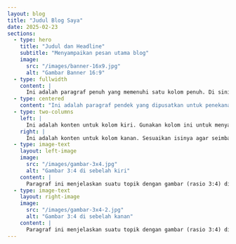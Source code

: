 ```yaml
---
layout: blog
title: "Judul Blog Saya"
date: 2025-02-23
sections:
  - type: hero
    title: "Judul dan Headline"
    subtitle: "Menyampaikan pesan utama blog"
    image:
      src: "/images/banner-16x9.jpg"
      alt: "Gambar Banner 16:9"
  - type: fullwidth
    content: |
      Ini adalah paragraf penuh yang memenuhi satu kolom penuh. Di sini kamu dapat menuliskan cerita atau penjelasan lengkap mengenai topik utama blog.
  - type: centered
    content: "Ini adalah paragraf pendek yang dipusatkan untuk penekanan informasi penting."
  - type: two-columns
    left: |
      Ini adalah konten untuk kolom kiri. Gunakan kolom ini untuk menyampaikan informasi tambahan atau pendukung.
    right: |
      Ini adalah konten untuk kolom kanan. Sesuaikan isinya agar seimbang dengan kolom kiri.
  - type: image-text
    layout: left-image
    image:
      src: "/images/gambar-3x4.jpg"
      alt: "Gambar 3:4 di sebelah kiri"
    content: |
      Paragraf ini menjelaskan suatu topik dengan gambar (rasio 3:4) ditampilkan di sebelah kiri. Teks mengalir di samping gambar.
  - type: image-text
    layout: right-image
    image:
      src: "/images/gambar-3x4-2.jpg"
      alt: "Gambar 3:4 di sebelah kanan"
    content: |
      Paragraf ini menjelaskan suatu topik dengan gambar (rasio 3:4) ditampilkan di sebelah kanan. Teks mengalir di samping gambar.
---
```

